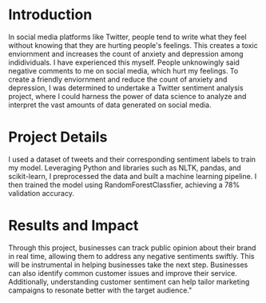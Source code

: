 # Introduction
In social media platforms like Twitter, people tend to write what they feel without knowing that they are hurting people's feelings. This creates a toxic enviornment and increases the count of anxiety and depression among indidividuals. I have experienced this myself. People unknowingly said negative comments to me on social media, which hurt my feelings. To create a friendly enviornment and reduce the count of anxiety and depression, I was determined to undertake a Twitter sentiment analysis project, where I could harness the power of data science to analyze and interpret the vast amounts of data generated on social media.

# Project Details
I used a dataset of tweets and their corresponding sentiment labels to train my model. Leveraging Python and libraries such as NLTK, pandas, and scikit-learn, I preprocessed the data and built a machine learning pipeline. I then trained the model using RandomForestClassfier, achieving a 78% validation accuracy.  

# Results and Impact
Through this project, businesses can track public opinion about their brand in real time, allowing them to address any negative sentiments swiftly. This will be instrumental in helping businesses take the next step. Businesses can also identify common customer issues and improve their service. Additionally, understanding customer sentiment can help tailor marketing campaigns to resonate better with the target audience."
